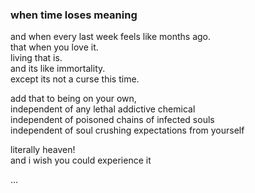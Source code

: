 ### when time loses meaning



and when every last week feels like months ago.\
that when you love it.\
living that is.\
and its like immortality. \
except its not a curse this time.

add that to being on your own,\
independent of any lethal addictive chemical \
independent of poisoned chains of infected souls\
independent of soul crushing expectations from yourself

literally heaven!\
and i wish you could experience it





...